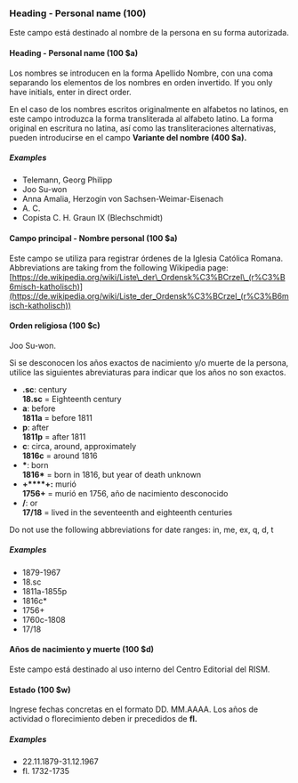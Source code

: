 ### Heading - Personal name (100)
Este campo está destinado al nombre de la persona en su forma autorizada.

#### Heading - Personal name (100 $a)
Los nombres se introducen en la forma Apellido Nombre, con una coma separando los elementos de los nombres en orden invertido. If you only have initials, enter  in direct order.

En el caso de los nombres escritos originalmente en alfabetos no latinos, en este campo introduzca la forma transliterada al alfabeto latino. La forma original en escritura no latina, así como las transliteraciones alternativas, pueden introducirse en el campo **Variante del nombre (400 $a).**

##### Examples
- Telemann, Georg Philipp
- Joo Su-won
- Anna Amalia, Herzogin von Sachsen-Weimar-Eisenach
- A. C.
- Copista C. H. Graun IX (Blechschmidt)

#### Campo principal - Nombre personal (100 $a)
Este campo se utiliza para registrar órdenes de la Iglesia Católica Romana. Abbreviations are taking from the following Wikipedia page:  
[https://de.wikipedia.org/wiki/Liste\_der\_Ordensk%C3%BCrzel\_(r%C3%B6misch-katholisch)](https://de.wikipedia.org/wiki/Liste_der_Ordensk%C3%BCrzel_(r%C3%B6misch-katholisch))

#### Orden religiosa (100 $c)
Joo Su-won.

Si se desconocen los años exactos de nacimiento y/o muerte de la persona, utilice las siguientes abreviaturas para indicar que los años no son exactos.

- **.sc**: century  
  **18.sc** = Eighteenth century
- **a**: before  
  **1811a** = before 1811
- **p**: after  
  **1811p** = after 1811
- **c**: circa, around, approximately  
  **1816c** = around 1816
- **\***: born  
  **1816\*** = born in 1816, but year of death unknown
- **+****+:** murió  
  **1756+** = murió en 1756, año de nacimiento desconocido
- **/**: or  
  **17/18** = lived in the seventeenth and eighteenth centuries

Do not use the following abbreviations for date ranges: in, me, ex, q, d, t

##### Examples
- 1879-1967
- 18.sc
- 1811a-1855p
- 1816c\*
- 1756+
- 1760c-1808
- 17/18

#### Años de nacimiento y muerte (100 $d)
Este campo está destinado al uso interno del Centro Editorial del RISM.

#### Estado (100 $w)
Ingrese fechas concretas en el formato DD. MM.AAAA. Los años de actividad o florecimiento deben ir precedidos de **fl.**

##### Examples
- 22.11.1879-31.12.1967
- fl. 1732-1735
